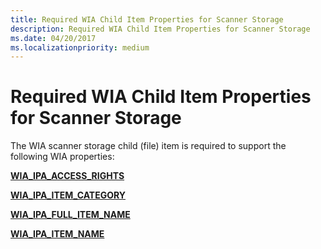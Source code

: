 ```yaml
---
title: Required WIA Child Item Properties for Scanner Storage
description: Required WIA Child Item Properties for Scanner Storage
ms.date: 04/20/2017
ms.localizationpriority: medium
---
```


# Required WIA Child Item Properties for Scanner Storage


The WIA scanner storage child (file) item is required to support the following WIA properties:

[**WIA\_IPA\_ACCESS\_RIGHTS**](./wia-ipa-access-rights.md)

[**WIA\_IPA\_ITEM\_CATEGORY**](./wia-ipa-item-category.md)

[**WIA\_IPA\_FULL\_ITEM\_NAME**](./wia-ipa-full-item-name.md)

[**WIA\_IPA\_ITEM\_NAME**](./wia-ipa-item-name.md)

 

